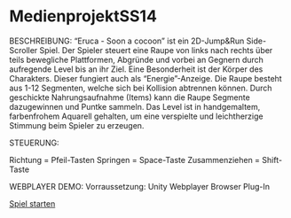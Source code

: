 MedienprojektSS14
=================

BESCHREIBUNG:
“Eruca - Soon a cocoon” ist ein 2D-Jump&Run Side-Scroller Spiel. Der Spieler steuert eine Raupe von links nach rechts über teils bewegliche Plattformen, Abgründe und vorbei an Gegnern durch aufregende Level bis an ihr Ziel. Eine Besonderheit ist der Körper des Charakters. Dieser fungiert auch als “Energie”-Anzeige. Die Raupe besteht aus 1-12 Segmenten, welche sich bei Kollision abtrennen können. Durch geschickte Nahrungsaufnahme (Items) kann die Raupe Segmente dazugewinnen und Puntke sammeln. Das Level ist in handgemaltem, farbenfrohem Aquarell gehalten, um eine verspielte und leichtherzige Stimmung beim Spieler zu erzeugen.

STEUERUNG:

Richtung		=	Pfeil-Tasten
Springen		=	Space-Taste
Zusammenziehen	=	Shift-Taste


WEBPLAYER DEMO: 
Vorraussetzung: Unity Webplayer Browser Plug-In

<a href="http://share.tsign-graphics.com/MedienprojektSS14/Eruca.html" target="_blanc"> Spiel starten </a>